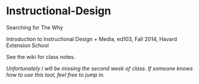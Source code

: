 Instructional-Design
====================

Searching for The Why

Introduction to Instructional Design + Media, ed103, Fall 2014, Havard Extension School

See the wiki for class notes.

_Unfortunately I will be missing the second week of class. If someone knows how to use this tool, feel free to jump in._
